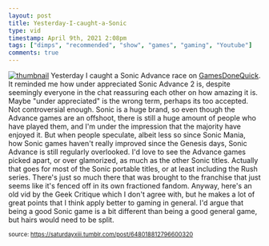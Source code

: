 ```yaml
---
layout: post
title: Yesterday-I-caught-a-Sonic
type: vid
timestamp: April 9th, 2021 2:08pm
tags: ["dimps", "recommended", "show", "games", "gaming", "Youtube"]
comments: true
---
```


[![thumbnail](http://i3.ytimg.com/vi/hIo3Gi7Tn2A/hqdefault.jpg)](https://www.youtube.com/watch?v=hIo3Gi7Tn2A)
Yesterday I caught a Sonic Advance race on <a href="https://www.twitch.tv/gamesdonequick" target="_blank">GamesDoneQuick</a>.  It reminded me how under appreciated Sonic Advance 2 is, despite seemingly everyone in the chat reassuring each other on how amazing it is.
Maybe "under appreciated" is the wrong term, perhaps its too accepted.  Not controversial enough.  Sonic is a huge brand, so even though the Advance games are an offshoot, there is still a huge amount of people who have played them, and I'm under the impression that the majority have enjoyed it.  But when people speculate, albeit less so since Sonic Mania, how Sonic games haven't really improved since the Genesis days, Sonic Advance is still regularly overlooked.
I'd love to see the Advance games picked apart, or over glamorized, as much as the other Sonic titles.  Actually that goes for most of the Sonic portable titles, or at least including the Rush series.  There's just so much there that was brought to the franchise that just seems like it's fenced off in its own fractioned fandom.
Anyway, here's an old vid by the Geek Critique which I don't agree with, but he makes a lot of great points that I think apply better to gaming in general.  I'd argue that being a good Sonic game is a bit different than being a good general game, but hairs would need to be split.
  
<small>source: https://saturdayxiii.tumblr.com/post/648018812796600320</small>